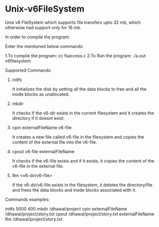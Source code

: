 # Unix-v6FileSystem


Unix v6 FileSystem which supports file transfers upto 32 mb, which otherwise had support only for 16 mb.

In order to compile the program:

Enter the mentioned below commands:

1.To compile the program: 
	cc fsaccess.c
2.To Run the program: 
	./a.out  v6filesystem

Supported Commands:

1) initfs <number of blocks> <number of inode blocks>

	It initializes the disk by setting all the data blocks to free and all the inode blocks as unallocated.

2) mkdir <v6-dir>

	It checks if the v6-dir exists in the current filesystem and it creates the directory if it doesnt exist.

3) cpin externalFileName v6-file

	It creates a new file called v6-file in the filesystem and copies the content of the external file into the v6-file.

4) cpout v6-file externalFileName

	It checks if the v6-file exists and if it exists, it copies the content of the v6-file in the external file.

5) Rm <v6-dir/v6-file>

	If the v6-dir/v6-file exists in the filesystem, it deletes the directory/file and frees the data blocks and inode blocks associated with it.


Commands examples:

initfs 5000 400
mkdir /dhawal/project
cpin externalFileName /dhawal/project/story.txt
cpout /dhawal/project/story.txt externalFileName
Rm /dhawal/project/story.txt  